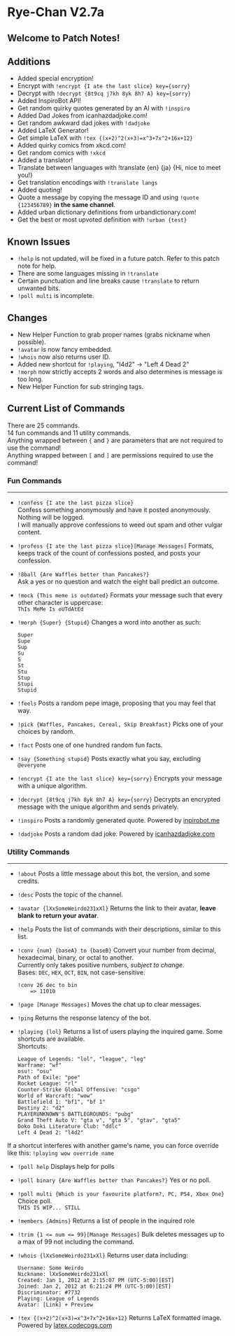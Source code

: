 # Rye-Chan V2.7a  

## Welcome to Patch Notes!  

## Additions

*  Added special encryption!
*  Encrypt with `!encrypt {I ate the last slice} key={sorry}`
*  Decrypt with `!decrypt {8t9cq j7kh 8yk 8h7 A} key={sorry}`
*  Added InspiroBot API!
*  Get random quirky quotes generated by an AI with `!inspiro`
*  Added Dad Jokes from icanhazdadjoke.com!
*  Get random awkward dad jokes with `!dadjoke`
*  Added LaTeX Generator!
*  Get simple LaTeX with `!tex {(x+2)^2(x+3)=x^3+7x^2+16x+12}`
*  Added quirky comics from xkcd.com!
*  Get random comics with `!xkcd`
*  Added a translator!
*  Translate between languages with !translate {en} {ja} {Hi, nice to meet you!}
*  Get translation encodings with `!translate langs`
*  Added quoting!
*  Quote a message by copying the message ID and using `!quote {123456789}` **in the same channel**. 
*  Added urban dictionary definitions from urbandictionary.com!
*  Get the best or most upvoted definition with `!urban {test}`

## Known Issues
*  `!help` is not updated, will be fixed in a future patch. Refer to this patch note for help.
*  There are some languages missing in `!translate`
*  Certain punctuation and line breaks cause `!translate` to return unwanted bits.
*  `!poll multi` is incomplete.

## Changes

*  New Helper Function to grab proper names (grabs nickname when possible).
*  `!avatar` is now fancy embedded.
*  `!whois` now also returns user ID.
*  Added new shortcut for `!playing`, "l4d2" -> "Left 4 Dead 2"
*  `!morph` now strictly accepts 2 words and also determines is message is too long.
*  New Helper Function for sub stringing tags.

## Current List of Commands

There are 25 commands.  
14 fun commands and 11 utility commands.  
Anything wrapped between `{` and `}` are parameters that are not required to use the command!  
Anything wrapped between `[` and `]` are permissions required to use the command!

### Fun Commands
---

*  `!confess {I ate the last pizza slice}`  
Confess something anonymously and have it posted anonymously. Nothing will be logged.  
I will manually approve confessions to weed out spam and other vulgar content.

*  `!profess {I ate the last pizza slice}[Manage Messages]`
Formats, keeps track of the count of confessions posted, and posts your confession.

*  `!8ball {Are Waffles better than Pancakes?}`  
Ask a yes or no question and watch the eight ball predict an outcome.

*  `!mock {This meme is outdated}`
Formats your message such that every other character is uppercase:  
	`ThIs MeMe Is oUTdAtEd`

*  `!morph {Super} {Stupid}`
Changes a word into another as such:  
	```
	Super
	Supe
	Sup
	Su
	S
	St
	Stu
	Stup
	Stupi
	Stupid
	```

*  `!feels`
Posts a random pepe image, proposing that you may feel that way.

*  `!pick {Waffles, Pancakes, Cereal, Skip Breakfast}`
Picks one of your choices by random.

*  `!fact`
Posts one of one hundred random fun facts.

*  `!say {Something stupid}`
Posts exactly what you say, excluding `@everyone`

*  `!encrypt {I ate the last slice} key={sorry}`
Encrypts your message with a unique algorithm.

*  `!decrypt {8t9cq j7kh 8yk 8h7 A} key={sorry}`
Decrypts an encrypted message with the unique algorithm and sends privately.

*  `!inspiro`
Posts a randomly generated quote. Powered by [inpirobot.me](http://inspirobot.me/)

*  `!dadjoke`
Posts a random dad joke. Powered by [icanhazdadjoke.com](https://icanhazdadjoke.com/)

### Utility Commands
---

*  `!about`
Posts a little message about this bot, the version, and some credits.

*  `!desc`
Posts the topic of the channel.

*  `!avatar {lXxSomeWeirdo231xXl}`
Returns the link to their avatar, **leave blank to return your avatar**.

*  `!help`
Posts the list of commands with their descriptions, similar to this list.

*  `!conv {num} {baseA} to {baseB}`
Convert your number from decimal, hexadecimal, binary, or octal to another.  
Currently only takes positive numbers, *subject to change*.  
Bases: `DEC`, `HEX`, `OCT`, `BIN`, not case-sensitive.  
	```
	!conv 26 dec to bin
		=> 11010
	```

*  `!page [Manage Messages]`
Moves the chat up to clear messages.

*  `!ping`
Returns the response latency of the bot.

*  `!playing {lol}`
Returns a list of users playing the inquired game. Some shortcuts are available.  
Shortcuts:  
	```
	League of Legends: "lol", "league", "leg"
	Warframe: "wf"
	osu!: "osu"
	Path of Exile: "poe"
	Rocket League: "rl"
	Counter-Strike Global Offensive: "csgo"
	World of Warcraft: "wow"
	Battlefield 1: "bf1", "bf 1"
	Destiny 2: "d2"
	PLAYERUNKNOWN'S BATTLEGROUNDS: "pubg"
	Grand Theft Auto V: "gta v", "gta 5", "gtav", "gta5"
	Doko Doki Literature Club: "ddlc"
	Left 4 Dead 2: "l4d2"
	```  
If a shortcut interferes with another game's name, you can force override like this:
	`!playing wow override name`

*  `!poll help`
Displays help for polls

*  `!poll binary {Are Waffles better than Pancakes?}`
Yes or no poll.

*  `!poll multi {Which is your favourite platform?, PC, PS4, Xbox One}`
Choice poll.   
	`THIS IS WIP... STILL`

*  `!members {Admins}`
Returns a list of people in the inquired role

*  `!trim {1 <= num <= 99}[Manage Messages]`
Bulk deletes messages up to a max of 99 not including the command.

*  `!whois {lXxSomeWeirdo231xXl}`
Returns user data including:  
	```
	Username: Some Weirdo
	Nickname: lXxSomeWeirdo231xXl
	Created: Jan 1, 2012 at 2:15:07 PM (UTC-5:00)[EST]
	Joined: Jan 2, 2012 at 6:21:24 PM (UTC-5:00)[EST]
	Discriminator: #7732
	Playing: League of Legends
	Avatar: [Link] + Preview
	```

*  `!tex {(x+2)^2(x+3)=x^3+7x^2+16x+12}`
Returns LaTeX formatted image. Powered by [latex.codecogs.com](https://latex.codecogs.com/)
